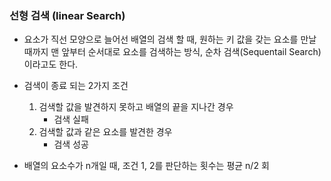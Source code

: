 ### 선형 검색 (linear Search)

- 요소가 직선 모양으로 늘어선 배열의 검색 할 때, 원하는 키 값을 갖는 요소를 만날 때까지 맨 앞부터 순서대로 요소를 검색하는 방식, 순차 검색(Sequentail Search)이라고도 한다.

- 검색이 종료 되는 2가지 조건
  1. 검색할 값을 발견하지 못하고 배열의 끝을 지나간 경우
     - 검색 실패
  2. 검색할 값과 같은 요소를 발견한 경우
     - 검색 성공
- 배열의 요소수가 n개일 때, 조건 1, 2를 판단하는 횟수는 평균 n/2 회

